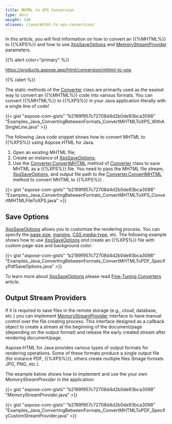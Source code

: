 ```yaml
---
title: MHTML to XPS Conversion
type: docs
weight: 140
aliases: /java/mhtml-to-xps-conversion/
---
```


In this article, you will find information on how to convert an {{%MHTML%}} to {{%XPS%}} and how to use [XpsSaveOptions](https://apireference.aspose.com/java/html/aspose.html.saving/xpssaveoptions) and [MemoryStreamProvider](https://apireference.aspose.com/html/java/com.aspose.html/package-frame) parameters.

{{% alert color="primary" %}} 

<https://products.aspose.app/html/conversion/mhtml-to-xps>

{{% /alert %}} 

The static methods of the [Converter](https://apireference.aspose.com/java/html/aspose.html.converters/converter) class are primarily used as the easiest way to convert an {{%MHTML%}} code into various formats. You can convert {{%MHTML%}} to {{%XPS%}} in your Java application literally with a single line of code!

{{< gist "aspose-com-gists" "b2199f957c72708d4d2b0de93bca3098" "Examples_Java_ConvertingBetweenFormats_ConvertMHTMLToXPS_WithASingleLine.java" >}}

The following Java code snippet shows how to convert MHTML to {{%XPS%}} using Aspose.HTML for Java.

1. Open an existing MHTML file;
1. Create an instance of [XpsSaveOptions](https://apireference.aspose.com/java/html/aspose.html.saving/xpssaveoptions);
1. Use the [Converter.ConvertMHTML](https://apireference.aspose.com/java/html/aspose.html.converters.converter/convertmhtml/methods/9) method of [Converter](https://apireference.aspose.com/java/html/aspose.html.converters/converter) class to save MHTML as a {{%XPS%}} file. You need to pass the MHTML file stream, [XpsSaveOptions](https://apireference.aspose.com/java/html/aspose.html.saving/xpssaveoptions), and output file path to the [Converter.ConvertMHTML](https://apireference.aspose.com/java/html/aspose.html.converters.converter/convertmhtml/methods/9) method to convert MHTML to {{%XPS%}} .

{{< gist "aspose-com-gists" "b2199f957c72708d4d2b0de93bca3098" "Examples_Java_ConvertingBetweenFormats_ConvertMHTMLToXPS_ConvertMHTMLFileToXPS.java" >}}
## **Save Options** ## 
[XpsSaveOptions](https://apireference.aspose.com/java/html/aspose.html.saving/xpssaveoptions) allows you to customize the rendering process. You can specify the [page size](https://apireference.aspose.com/html/java/com.aspose.html.rendering/RenderingOptions#getPageSetup--), [margins](https://apireference.aspose.com/html/java/com.aspose.html.drawing/Page#getMargin--), [CSS media-type](https://apireference.aspose.com/html/java/com.aspose.html.rendering/MediaType), etc. The following example shows how to use [XpsSaveOptions](https://apireference.aspose.com/java/html/aspose.html.saving/xpssaveoptions) *and* create an {{%XPS%}} file with custom page-size and background color:

{{< gist "aspose-com-gists" "b2199f957c72708d4d2b0de93bca3098" "Examples_Java_ConvertingBetweenFormats_ConvertMHTMLToPDF_SpecifyPdfSaveOptions.java" >}}

To learn more about [XpsSaveOptions](https://apireference.aspose.com/html/java/aspose.html.saving/xpssaveoptions) please read [Fine-Tuning Converters](/html/java/fine-tuning-converters/) article.
## **Output Stream Providers** ## 
If it is required to save files in the remote storage (e.g., cloud, database, etc.) you can implement [MemoryStreamProvider](https://apireference.aspose.com/html/java/com.aspose.html/package-frame) interface to have manual control over the file creating process. This interface designed as a callback object to create a stream at the beginning of the document/page (depending on the output format) and release the early created stream after rendering document/page.

Aspose.HTML for Java provides various types of output formats for rendering operations. Some of these formats produce a single output file (for instance PDF, {{%XPS%}}), others create multiple files (Image formats JPG, PNG, etc.).

The example below shows how to implement and use the your own *MemoryStreamProvider* in the application:

{{< gist "aspose-com-gists" "b2199f957c72708d4d2b0de93bca3098" "MemoryStreamProvider.java" >}}

{{< gist "aspose-com-gists" "b2199f957c72708d4d2b0de93bca3098" "Examples_Java_ConvertingBetweenFormats_ConvertMHTMLToPDF_SpecifyCustomStreamProvider.java" >}}
